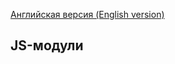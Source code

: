 [Английская версия (English version)](https://github.com/epicoon/lx-doc-articles/blob/master/en/lx-core/doc/js-modules.md)

## JS-модули

